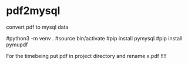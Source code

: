 # pdf2mysql
convert pdf to mysql data

#python3 -m venv .
#source bin/activate
#pip install pymysql
#pip install pymupdf

For the timebeing put pdf in project directory and rename x.pdf !!!!
